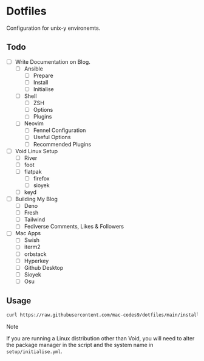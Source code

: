 # Dotfiles

Configuration for unix-y environemts.

## Todo

- [ ] Write Documentation on Blog.
  - [ ] Ansible
      - [ ] Prepare
      - [ ] Install
      - [ ] Initialise
  - [ ] Shell
    - [ ] ZSH
    - [ ] Options
    - [ ] Plugins
  - [ ] Neovim
    - [ ] Fennel Configuration
    - [ ] Useful Options
    - [ ] Recommended Plugins
- [ ] Void Linux Setup
  - [ ] River
  - [ ] foot
  - [ ] flatpak
    - [ ] firefox
    - [ ] sioyek
  - [ ] keyd
 - [ ] Building My Blog
   - [ ] Deno
   - [ ] Fresh
   - [ ] Tailwind
   - [ ] Fediverse Comments, Likes & Followers
- [ ] Mac Apps
  - [ ] Swish
  - [ ] iterm2
  - [ ] orbstack
  - [ ] Hyperkey
  - [ ] Github Desktop
  - [ ] Sioyek
  - [ ] Osu

## Usage

```sh
curl https://raw.githubusercontent.com/mac-codes9/dotfiles/main/install.sh | sh
```

> [!NOTE] 
> If you are running a Linux distribution other than Void, you will need
> to alter the package manager in the script and the system name in
> `setup/initialise.yml`.
